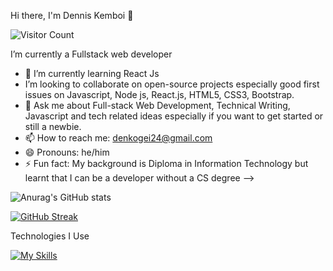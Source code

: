 Hi there, I'm Dennis Kemboi 🤝



  ![Visitor Count](https://profile-counter.glitch.me/{Developer-Dennis}/count.svg)

  I’m currently a Fullstack web  developer 
- 🌱 I’m currently learning React Js
- I’m looking to collaborate on open-source projects especially good first issues on Javascript, Node js, React.js, HTML5, CSS3, Bootstrap.
- 💬 Ask me about Full-stack Web Development, Technical Writing, Javascript and tech related ideas especially if you want to get started or still a newbie.
- 📫 How to reach me: denkogei24@gmail.com
- 😄 Pronouns: he/him
- ⚡ Fun fact: My background is Diploma in Information Technology but learnt that I can be a developer without a CS degree
-->




![Anurag's GitHub stats](https://github-readme-stats.vercel.app/api?username=Developer-Dennis&show_icons=true&theme=radical)



[![GitHub Streak](https://streak-stats.demolab.com/?user=Developer-Dennis)](https://git.io/streak-stats)


Technologies I Use

[![My Skills](https://skills.thijs.gg/icons?i=html,css,javascript,nodejs,react,mysql,ejs&theme=dark)](https://skills.thijs.gg)


